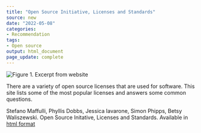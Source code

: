 ```yaml
---
title: "Open Source Initiative, Licenses and Standards"
source: new
date: "2022-05-08"
categories:
- Recommendation
tags:
- Open source
output: html_document
page_update: complete
---
```


![Figure 1. Excerpt from website](http://www.pmean.com/new-images/22/open-source-initiative-01.png)

<div class="notes">

There are a variety of open source licenses that are used for software. This site lists some of the most popular licenses and answers some common questions.


Stefano Maffulli, Phyllis Dobbs, Jessica Iavarone, Simon Phipps, Betsy Waliszewski. Open Source Initative, Licenses and Standards. Available in [html format][maf1]

[maf1]: https://opensource.org/licenses

</div>
